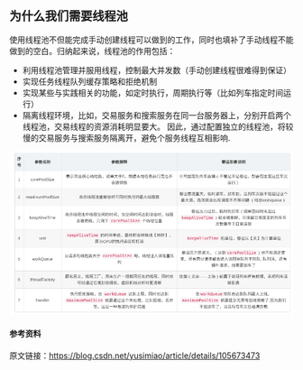 ## 为什么我们需要线程池

使用线程池不但能完成手动创建线程可以做到的工作，同时也填补了手动线程不能做到的空白。归纳起来说，线程池的作用包括：

 - 利用线程池管理并服用线程，控制最大并发数（手动创建线程很难得到保证）
 - 实现任务线程队列缓存策略和拒绝机制
 - 实现某些与实践相关的功能，如定时执行，周期执行等（比如列车指定时间运行）
 - 隔离线程环境，比如，交易服务和搜索服务在同一台服务器上，分别开启两个线程池，交易线程的资源消耗明显要大。
 因此，通过配置独立的线程池，将较慢的交易服务与搜索服务隔离开，避免个服务线程互相影响.


![](.multiple_threads_images/1c32b804.png)

#### 参考资料

原文链接：https://blog.csdn.net/yusimiao/article/details/105673473